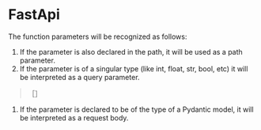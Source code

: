 # FastApi

The function parameters will be recognized as follows:

1. If the parameter is also declared in the path, it will be used as a path parameter.
2. If the parameter is of a singular type (like int, float, str, bool, etc) it will be interpreted as a query parameter.
> ［］
1. If the parameter is declared to be of the type of a Pydantic model, it will be interpreted as a request body.
